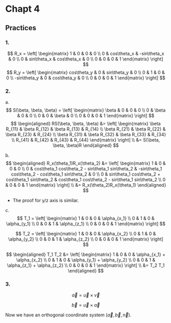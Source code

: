 # Chapt 4
## Practices
### 1.  
$$
R_x = \left[ 
\begin{matrix}
    1 & 0 & 0 & 0 \\
    0 & cos\theta_x & -sin\theta_x & 0 \\
    0 & sin\theta_x &  cos\theta_x & 0 \\
    0 & 0 & 0 & 1
\end{matrix}
\right] 
$$
$$
R_y = \left[ 
\begin{matrix}
     cos\theta_y & 0 & sin\theta_y & 0 \\
    0 & 1 & 0 & 0 \\
    -sin\theta_y & 0 & cos\theta_y & 0 \\
    0 & 0 & 0 & 1
\end{matrix}
\right] 
$$

### 2. 
a. 
$$
S(\beta, \beta, \beta) = \left[ 
\begin{matrix}
    \beta & 0 & 0 & 0 \\
    0 & \beta & 0 & 0 \\
    0 & 0 & \beta & 0 \\
    0 & 0 & 0 & 1
\end{matrix}
\right] 
$$
$$ 
\begin{aligned}
RS(\beta, \beta, \beta) &= \left[ 
\begin{matrix}
    \beta R_{11} & \beta R_{12} & \beta R_{13} & R_{14} \\
    \beta R_{21} & \beta R_{22} & \beta R_{23} & R_{24} \\
    \beta R_{31} & \beta R_{32} & \beta R_{33} & R_{34} \\
    R_{41} & R_{42} & R_{43} & R_{44} 
\end{matrix}
\right] \\
&= S(\beta, \beta, \beta)R
\end{aligned} 
$$

b. 
$$
\begin{aligned}
R_x(\theta_1)R_x(\theta_2) &= \left[ 
\begin{matrix}
    1 & 0 & 0 & 0 \\
    0 & cos\theta_1 cos\theta_2 - sin\theta_1 sin\theta_2 & -sin\theta_1 cos\theta_2 - cos\theta_1 sin\theta_2 & 0 \\
    0 & sin\theta_1 cos\theta_2 + cos\theta_1 sin\theta_2 & cos\theta_1 cos\theta_2 - sin\theta_1 sin\theta_2 \\
    0 & 0 & 0 & 1
\end{matrix}
\right] \\
&= R_x(\theta_2)R_x(\theta_1)
\end{aligned}
$$
* The proof for y/z axis is similar.

c. 
$$
T_1 = \left[ 
\begin{matrix}
    1 & 0 & 0 & \alpha_{x_1} \\
    0 & 1 & 0 & \alpha_{y_1} \\
    0 & 0 & 1 & \alpha_{z_1} \\
    0 & 0 & 0 & 1
\end{matrix}
\right] 
$$

$$
T_2 = \left[ 
\begin{matrix}
    1 & 0 & 0 & \alpha_{x_2} \\
    0 & 1 & 0 & \alpha_{y_2} \\
    0 & 0 & 1 & \alpha_{z_2} \\
    0 & 0 & 0 & 1
\end{matrix}
\right] 
$$

$$
\begin{aligned}
T_1 T_2 &= \left[ 
\begin{matrix}
    1 & 0 & 0 & \alpha_{x_1} + \alpha_{x_2} \\
    0 & 1 & 0 & \alpha_{y_1} + \alpha_{y_2} \\
    0 & 0 & 1 & \alpha_{z_1} + \alpha_{z_2} \\
    0 & 0 & 0 & 1
\end{matrix}
\right] \\
&= T_2 T_1
\end{aligned}
$$

### 3. 
$$\vec a = \vec u \times \vec v$$

$$\vec b = \vec u \times \vec a$$

Now we have an orthogonal coordinate system $(\vec a, \vec b, \vec n)$.
